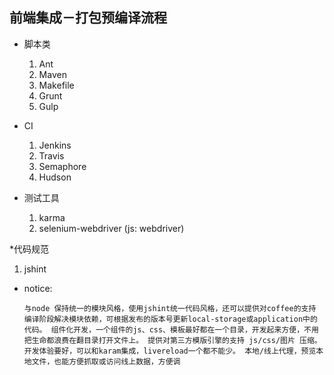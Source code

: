## 前端集成－打包预编译流程

* 脚本类

  1. Ant
  2. Maven
  3. Makefile
  4. Grunt
  5. Gulp

* CI

  1. Jenkins
  2. Travis
  3. Semaphore
  4. Hudson

* 测试工具

  1. karma
  2. selenium-webdriver (js: webdriver)

*代码规范

  1. jshint

* notice:

  `
  与node 保持统一的模块风格，使用jshint统一代码风格，还可以提供对coffee的支持
  编译阶段解决模块依赖，可根据发布的版本号更新local-storage或application中的代码。
  组件化开发，一个组件的js、css、模板最好都在一个目录，开发起来方便，不用把生命都浪费在翻目录打开文件上。
  提供对第三方模版引擎的支持
  js/css/图片 压缩。
  开发体验要好，可以和karam集成，livereload一个都不能少。
  本地/线上代理，预览本地文件，也能方便抓取或访问线上数据，方便调
  `
